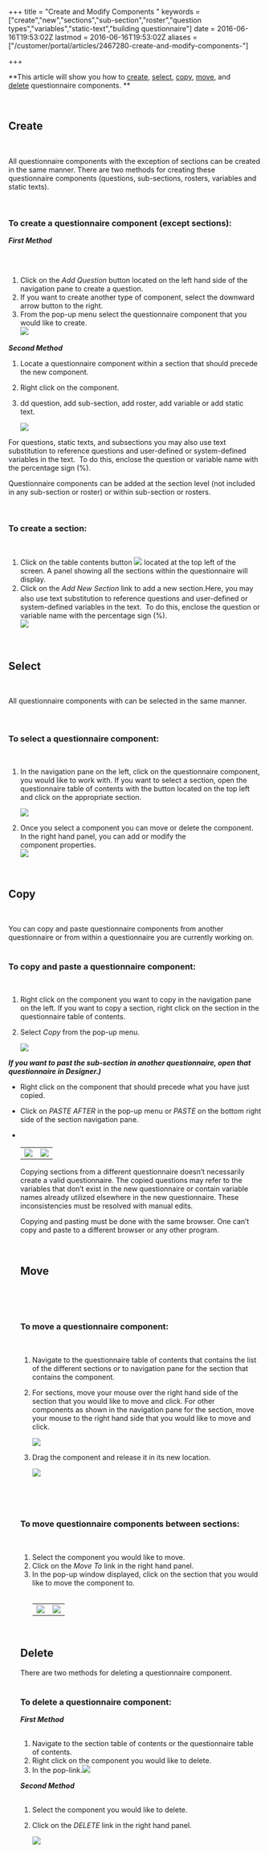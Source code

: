 +++
title = "Create and Modify Components "
keywords = ["create","new","sections","sub-section","roster","question types","variables","static-text","building questionnaire"]
date = 2016-06-16T19:53:02Z
lastmod = 2016-06-16T19:53:02Z
aliases = ["/customer/portal/articles/2467280-create-and-modify-components-"]

+++

**This article will show you how to [create](#Create),
[select](#Select), [copy](#Copy), [move](#Move), and
[delete](#Delete) questionnaire components. **  
  
 

<span id="Create">Create</span>
-------------------------------

 

All questionnaire components with the exception of sections can be
created in the same manner. There are two methods for creating these
questionnaire components (questions, sub-sections, rosters, variables
and static texts). 

  
 

### To create a questionnaire component (except sections):

  
  
***First Method***  
 

 

1.  Click on the *Add Question* button located on the left hand side of
    the navigation pane to create a question. 
2.  If you want to create another type of component, select the downward
    arrow button to the right. 
3.  From the pop-up menu select the questionnaire component that you
    would like to create.   
    ![](/images/643277.png)

  
***Second Method***

1.  Locate a questionnaire component within a section that should
    precede the new component.
2.  Right click on the component.
3.  dd question, add sub-section, add roster, add variable or add static
    text.   
      
    ![](/images/643281.png)

  
For questions, static texts, and subsections you may also use text
substitution to reference questions and user-defined or system-defined
variables in the text.  To do this, enclose the question or variable
name with the percentage sign (%)​.  
  
Questionnaire components can be added at the section level (not included
in any sub-section or roster) or within sub-section or rosters.

  
 

### To create a section:

 

1.  Click on the table contents button ![](/images/643289.png) located
    at the top left of the screen. A panel showing all the sections
    within the questionnaire will display.
2.  Click on the *Add New Section* link to add a new section.​
    Here, <span style="line-height: 20.8px;">you may also use text
    substitution to reference questions and user-defined or
    system-defined variables in the text.  To do this, enclose the
    question or variable name with the percentage sign (%)​.  
    ![](/images/643286.png)</span>

  
  
 

 <span id="Select">Select </span>
---------------------------------

 

All questionnaire components with can be selected in the same manner.  
   
 

### **To select a questionnaire component:**

 

1.  In the navigation pane on the left, click on the questionnaire
    component, you would like to work with. If you want to select a
    section, open the questionnaire table of contents with the button
    located on the top left and click on the appropriate section.  
      
    ![](/images/643367.png)
2.  Once you select a component you can move or delete the component. In
    the right hand panel, you can add or modify the
    component properties.  
    ![](/images/643368.png)

  
  
 

 <span id="Copy">Copy</span>
----------------------------

 

You can copy and paste questionnaire components from another
questionnaire or from within a questionnaire you are currently working
on.  
 

### To copy and paste a questionnaire component:

 

1.  Right click on the component you want to copy in the navigation pane
    on the left. If you want to copy a section, right click on the
    section in the questionnaire table of contents.
2.  Select *Copy* from the pop-up menu.  
      
    ![](/images/643370.png)

***If you want to past the sub-section in another questionnaire, open
that questionnaire in Designer.)***

-   Right click on the component that should precede what you have just
    copied.
-   Click on *PASTE AFTER* in the pop-up menu or *PASTE* on the bottom
    right side of the section navigation pane. 
-    

    <table>
    <tbody>
    <tr class="odd">
    <td><img src="/images/643371.png" /></td>
    <td><img src="/images/643372.png" /></td>
    </tr>
    </tbody>
    </table>

      
      
    Copying sections from a different questionnaire doesn’t necessarily
    create a valid questionnaire. The copied questions may refer to the
    variables that don’t exist in the new questionnaire or contain
    variable names already utilized elsewhere in the new questionnaire.
    These inconsistencies must be resolved with manual edits.  
      
    Copying and pasting must be done with the same browser. One can’t
    copy and paste to a different browser or any other program.  
      
     

     <span id="Move">Move</span>
    ----------------------------

     

     

    ### To move a questionnaire component:

     

    1.  Navigate to the questionnaire table of contents that contains
        the list of the different sections or to navigation pane for the
        section that contains the component.
    2.  For sections, move your mouse over the right hand side of the
        section that you would like to move and click. For other
        components as shown in the navigation pane for the section, move
        your mouse to the right hand side that you would like to
        move and click.  
          
        ![](/images/643378.png)
    3.  Drag the component and release it in its new location.  
          
        ![](/images/643380.png)

     

     

    ### To move questionnaire components between sections:

     

    1.  Select the component you would like to move.
    2.  Click on the *Move To* link in the right hand panel.
    3.  In the pop-up window displayed, click on the section that you
        would like to move the component to.  
         
        <table>
        <tbody>
        <tr class="odd">
        <td><img src="/images/643384.png" /></td>
        <td><img src="/images/643383.png" /></td>
        </tr>
        </tbody>
        </table>

      
      
     

     <span id="Delete">Delete </span>
    ---------------------------------

      
      
    There are two methods for deleting a questionnaire component.  
     

    ### To delete a questionnaire component:

      
      
    ***First Method***  
     

    1.  Navigate to the section table of contents or the questionnaire
        table of contents.
    2.  Right click on the component you would like to delete.
    3.  In the pop-link.![](/images/643386.png)

      
      
    ***Second Method***  
     

    1.  Select the component you would like to delete.
    2.  Click on the *DELETE* link in the right hand panel.  
          
        ![](/images/643387.png)
